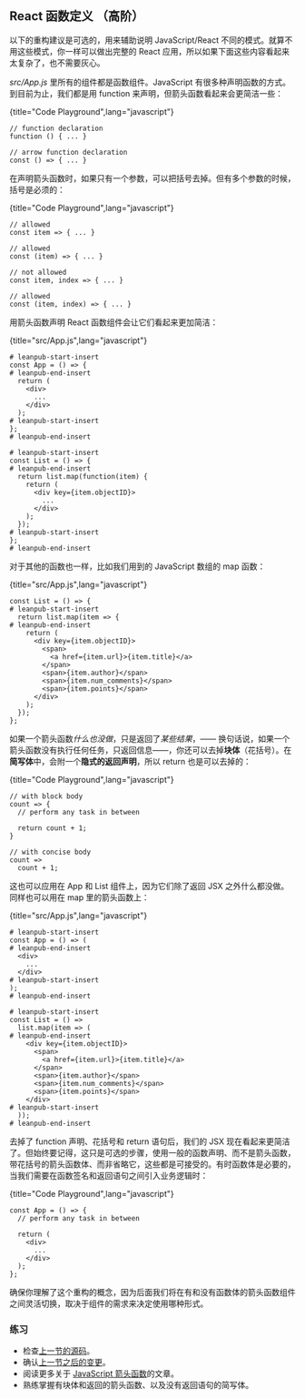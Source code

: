 ## React 函数定义 （高阶）

以下的重构建议是可选的，用来辅助说明 JavaScript/React 不同的模式。就算不用这些模式，你一样可以做出完整的 React 应用，所以如果下面这些内容看起来太复杂了，也不需要灰心。

*src/App.js* 里所有的组件都是函数组件。JavaScript 有很多种声明函数的方式。到目前为止，我们都是用 function 来声明，但箭头函数看起来会更简洁一些：

{title="Code Playground",lang="javascript"}
~~~~~~~
// function declaration
function () { ... }

// arrow function declaration
const () => { ... }
~~~~~~~

在声明箭头函数时，如果只有一个参数，可以把括号去掉。但有多个参数的时候，括号是必须的：

{title="Code Playground",lang="javascript"}
~~~~~~~
// allowed
const item => { ... }

// allowed
const (item) => { ... }

// not allowed
const item, index => { ... }

// allowed
const (item, index) => { ... }
~~~~~~~

用箭头函数声明 React 函数组件会让它们看起来更加简洁：

{title="src/App.js",lang="javascript"}
~~~~~~~
# leanpub-start-insert
const App = () => {
# leanpub-end-insert
  return (
    <div>
      ...
    </div>
  );
# leanpub-start-insert
};
# leanpub-end-insert

# leanpub-start-insert
const List = () => {
# leanpub-end-insert
  return list.map(function(item) {
    return (
      <div key={item.objectID}>
        ...
      </div>
    );
  });
# leanpub-start-insert
};
# leanpub-end-insert
~~~~~~~

对于其他的函数也一样，比如我们用到的 JavaScript 数组的 map 函数：

{title="src/App.js",lang="javascript"}
~~~~~~~
const List = () => {
# leanpub-start-insert
  return list.map(item => {
# leanpub-end-insert
    return (
      <div key={item.objectID}>
        <span>
          <a href={item.url}>{item.title}</a>
        </span>
        <span>{item.author}</span>
        <span>{item.num_comments}</span>
        <span>{item.points}</span>
      </div>
    );
  });
};
~~~~~~~

如果一个箭头函数*什么也没做*，只是返回了*某些结果*，—— 换句话说，如果一个箭头函数没有执行任何任务，只返回信息——，你还可以去掉**块体**（花括号）。在**简写体**中，会附一个**隐式的返回声明**，所以 return 也是可以去掉的：

{title="Code Playground",lang="javascript"}
~~~~~~~
// with block body
count => {
  // perform any task in between

  return count + 1;
}

// with concise body
count =>
  count + 1;
~~~~~~~

这也可以应用在 App 和 List 组件上，因为它们除了返回 JSX 之外什么都没做。同样也可以用在 map 里的箭头函数上：

{title="src/App.js",lang="javascript"}
~~~~~~~
# leanpub-start-insert
const App = () => (
# leanpub-end-insert
  <div>
    ...
  </div>
# leanpub-start-insert
);
# leanpub-end-insert

# leanpub-start-insert
const List = () =>
  list.map(item => (
# leanpub-end-insert
    <div key={item.objectID}>
      <span>
        <a href={item.url}>{item.title}</a>
      </span>
      <span>{item.author}</span>
      <span>{item.num_comments}</span>
      <span>{item.points}</span>
    </div>
# leanpub-start-insert
  ));
# leanpub-end-insert
~~~~~~~

去掉了 function 声明、花括号和 return 语句后，我们的 JSX 现在看起来更简洁了。但始终要记得，这只是可选的步骤，使用一般的函数声明、而不是箭头函数，带花括号的箭头函数体、而非省略它，这些都是可接受的。有时函数体是必要的，当我们需要在函数签名和返回语句之间引入业务逻辑时：

{title="Code Playground",lang="javascript"}
~~~~~~~
const App = () => {
  // perform any task in between

  return (
    <div>
      ...
    </div>
  );
};
~~~~~~~

确保你理解了这个重构的概念，因为后面我们将在有和没有函数体的箭头函数组件之间灵活切换，取决于组件的需求来决定使用哪种形式。

### 练习

* 检查[上一节的源码](https://codesandbox.io/s/github/the-road-to-learn-react/hacker-stories/tree/hs/React-Component-Definition)。
* 确认[上一节之后的变更](https://github.com/the-road-to-learn-react/hacker-stories/compare/hs/Meet-another-React-Component...hs/React-Component-Definition?expand=1)。
* 阅读更多关于 [JavaScript 箭头函数](https://developer.mozilla.org/en-US/docs/Web/JavaScript/Reference/Functions/Arrow_functions)的文章。
* 熟练掌握有块体和返回的箭头函数、以及没有返回语句的简写体。
